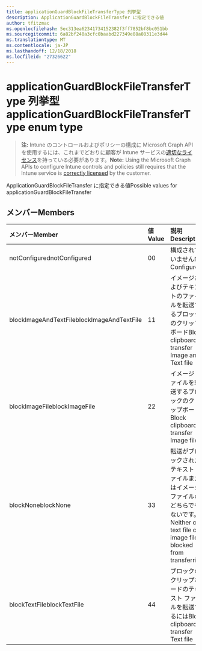 ```yaml
---
title: applicationGuardBlockFileTransferType 列挙型
description: ApplicationGuardBlockFileTransfer に指定できる値
author: tfitzmac
ms.openlocfilehash: 5ec313ea62341734152382f3ff7852bf8bc051bb
ms.sourcegitcommit: 6a82bf240a3cfc0baabd227349e08a08311e3d44
ms.translationtype: MT
ms.contentlocale: ja-JP
ms.lasthandoff: 12/18/2018
ms.locfileid: "27326622"
---
```

# <a name="applicationguardblockfiletransfertype-enum-type"></a><span data-ttu-id="07589-103">applicationGuardBlockFileTransferType 列挙型</span><span class="sxs-lookup"><span data-stu-id="07589-103">applicationGuardBlockFileTransferType enum type</span></span>

> <span data-ttu-id="07589-104">**注:** Intune のコントロールおよびポリシーの構成に Microsoft Graph API を使用するには、これまでどおりに顧客が Intune サービスの[適切なライセンス](https://go.microsoft.com/fwlink/?linkid=839381)を持っている必要があります。</span><span class="sxs-lookup"><span data-stu-id="07589-104">**Note:** Using the Microsoft Graph APIs to configure Intune controls and policies still requires that the Intune service is [correctly licensed](https://go.microsoft.com/fwlink/?linkid=839381) by the customer.</span></span>

<span data-ttu-id="07589-105">ApplicationGuardBlockFileTransfer に指定できる値</span><span class="sxs-lookup"><span data-stu-id="07589-105">Possible values for applicationGuardBlockFileTransfer</span></span>
## <a name="members"></a><span data-ttu-id="07589-106">メンバー</span><span class="sxs-lookup"><span data-stu-id="07589-106">Members</span></span>
|<span data-ttu-id="07589-107">メンバー</span><span class="sxs-lookup"><span data-stu-id="07589-107">Member</span></span>|<span data-ttu-id="07589-108">値</span><span class="sxs-lookup"><span data-stu-id="07589-108">Value</span></span>|<span data-ttu-id="07589-109">説明</span><span class="sxs-lookup"><span data-stu-id="07589-109">Description</span></span>|
|:---|:---|:---|
|<span data-ttu-id="07589-110">notConfigured</span><span class="sxs-lookup"><span data-stu-id="07589-110">notConfigured</span></span>|<span data-ttu-id="07589-111">0</span><span class="sxs-lookup"><span data-stu-id="07589-111">0</span></span>|<span data-ttu-id="07589-112">構成されていません</span><span class="sxs-lookup"><span data-stu-id="07589-112">Not Configured</span></span>|
|<span data-ttu-id="07589-113">blockImageAndTextFile</span><span class="sxs-lookup"><span data-stu-id="07589-113">blockImageAndTextFile</span></span>|<span data-ttu-id="07589-114">1</span><span class="sxs-lookup"><span data-stu-id="07589-114">1</span></span>|<span data-ttu-id="07589-115">イメージおよびテキストのファイルを転送するブロックのクリップボード</span><span class="sxs-lookup"><span data-stu-id="07589-115">Block clipboard to transfer Image and Text file</span></span>|
|<span data-ttu-id="07589-116">blockImageFile</span><span class="sxs-lookup"><span data-stu-id="07589-116">blockImageFile</span></span>|<span data-ttu-id="07589-117">2</span><span class="sxs-lookup"><span data-stu-id="07589-117">2</span></span>|<span data-ttu-id="07589-118">イメージ ファイルを転送するブロックのクリップボード</span><span class="sxs-lookup"><span data-stu-id="07589-118">Block clipboard to transfer Image file</span></span>|
|<span data-ttu-id="07589-119">blockNone</span><span class="sxs-lookup"><span data-stu-id="07589-119">blockNone</span></span>|<span data-ttu-id="07589-120">3</span><span class="sxs-lookup"><span data-stu-id="07589-120">3</span></span>|<span data-ttu-id="07589-121">転送がブロックされたテキスト ファイルまたはイメージ ファイルのどちらでもないです。</span><span class="sxs-lookup"><span data-stu-id="07589-121">Neither of text file or image file is blocked from transferring</span></span>|
|<span data-ttu-id="07589-122">blockTextFile</span><span class="sxs-lookup"><span data-stu-id="07589-122">blockTextFile</span></span>|<span data-ttu-id="07589-123">4</span><span class="sxs-lookup"><span data-stu-id="07589-123">4</span></span>|<span data-ttu-id="07589-124">ブロックのクリップボードのテキスト ファイルを転送するには</span><span class="sxs-lookup"><span data-stu-id="07589-124">Block clipboard to transfer Text file</span></span>|




